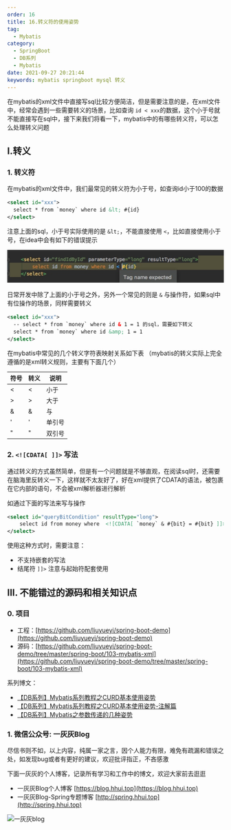 ```yaml
---
order: 16
title: 16.转义符的使用姿势
tag: 
  - Mybatis
category: 
  - SpringBoot
  - DB系列
  - Mybatis
date: 2021-09-27 20:21:44
keywords: mybatis springboot mysql 转义
---
```


在mybatis的xml文件中直接写sql比较方便简洁，但是需要注意的是，在xml文件中，经常会遇到一些需要转义的场景，比如查询 `id < xxx`的数据，这个小于号就不能直接写在sql中，接下来我们将看一下，mybatis中的有哪些转义符，可以怎么处理转义问题

<!-- more -->

## I.转义

### 1. 转义符

在mybatis的xml文件中，我们最常见的转义符为小于号，如查询id小于100的数据

```xml
<select id="xxx">
  select * from `money` where id &lt; #{id}
</select>
```

注意上面的sql，小于号实际使用的是 `&lt;`，不能直接使用 `<`，比如直接使用小于号，在idea中会有如下的错误提示

![](/imgs/210927/00.jpg)


日常开发中除了上面的小于号之外，另外一个常见的则是 `&` 与操作符，如果sql中有位操作的场景，同样需要转义

```xml
<select id="xxx">
  -- select * from `money` where id & 1 = 1 的sql，需要如下转义
  select * from `money` where id &amp; 1 = 1
</select>
```

在mybatis中常见的几个转义字符表映射关系如下表 （mybatis的转义实际上完全遵循的是xml转义规则，主要有下面几个）

| 符号 | 转义 | 说明  |
| --- | --- | --- |
| < | &lt; | 小于 |
| > | &gt; | 大于 |
| &amp; | & | 与 | 
| &apos; | ' | 单引号 | 
| &quot; | " | 双引号 |


### 2. `<![CDATA[ ]]>` 写法

通过转义的方式虽然简单，但是有一个问题就是不够直观，在阅读sql时，还需要在脑海里反转义一下，这样就不太友好了，好在xml提供了CDATA的语法，被包裹在它内部的语句，不会被xml解析器进行解析

如通过下面的写法来写与操作

```xml
<select id="queryBitCondition" resultType="long">
    select id from money where  <![CDATA[ `money` & #{bit} = #{bit} ]]>
</select>
```

使用这种方式时，需要注意：

- 不支持嵌套的写法
- 结尾符 `]]>` 注意与起始符配套使用


## III. 不能错过的源码和相关知识点

### 0. 项目

- 工程：[https://github.com/liuyueyi/spring-boot-demo](https://github.com/liuyueyi/spring-boot-demo)
- 源码：[https://github.com/liuyueyi/spring-boot-demo/tree/master/spring-boot/103-mybatis-xml](https://github.com/liuyueyi/spring-boot-demo/tree/master/spring-boot/103-mybatis-xml)

系列博文：

- [【DB系列】Mybatis系列教程之CURD基本使用姿势](https://spring.hhui.top/spring-blog/2021/08/15/210815-Mybatis%E7%B3%BB%E5%88%97%E6%95%99%E7%A8%8B%E4%B9%8BCURD%E5%9F%BA%E6%9C%AC%E4%BD%BF%E7%94%A8%E5%A7%BF%E5%8A%BF/)
- [【DB系列】Mybatis系列教程之CURD基本使用姿势-注解篇](https://spring.hhui.top/spring-blog/2021/08/31/210831-SpringBoot%E7%B3%BB%E5%88%97%E4%B9%8BMybatis%20CURD%E5%9F%BA%E6%9C%AC%E4%BD%BF%E7%94%A8%E5%A7%BF%E5%8A%BF-%E6%B3%A8%E8%A7%A3%E7%AF%87/)
- [【DB系列】Mybatis之参数传递的几种姿势](https://spring.hhui.top/spring-blog/2021/09/24/210924-SpringBoot%E7%B3%BB%E5%88%97Mybatis%E4%B9%8B%E5%8F%82%E6%95%B0%E4%BC%A0%E9%80%92%E7%9A%84%E5%87%A0%E7%A7%8D%E5%A7%BF%E5%8A%BF/)

### 1. 微信公众号: 一灰灰Blog

尽信书则不如，以上内容，纯属一家之言，因个人能力有限，难免有疏漏和错误之处，如发现bug或者有更好的建议，欢迎批评指正，不吝感激

下面一灰灰的个人博客，记录所有学习和工作中的博文，欢迎大家前去逛逛

- 一灰灰Blog个人博客 [https://blog.hhui.top](https://blog.hhui.top)
- 一灰灰Blog-Spring专题博客 [http://spring.hhui.top](http://spring.hhui.top)


![一灰灰blog](https://spring.hhui.top/spring-blog/imgs/info/info.png)

